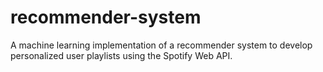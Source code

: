 # recommender-system
A machine learning implementation of a recommender system to develop personalized user playlists using the Spotify Web API.
